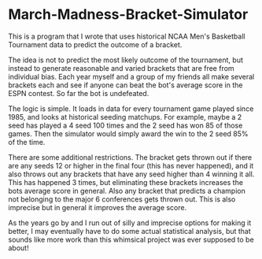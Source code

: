 # March-Madness-Bracket-Simulator

This is a program that I wrote that uses historical NCAA Men's Basketball Tournament data to predict the outcome of a bracket.

The idea is not to predict the most likely outcome of the tournament, but instead to generate reasonable and varied brackets that are free from individual bias.
Each year myself and a group of my friends all make several brackets each and see if anyone can beat the bot's average score in the ESPN contest. So far the bot is undefeated.

The logic is simple. It loads in data for every tournament game played since 1985, and looks at historical seeding matchups. For example, maybe a 2 seed has played a 4 seed 100 times
and the 2 seed has won 85 of those games. Then the simulator would simply award the win to the 2 seed 85% of the time.

There are some additional restrictions. The bracket gets thrown out if there are any seeds 12 or higher in the final four (this has never happened), and it also throws out any brackets
that have any seed higher than 4 winning it all. This has happened 3 times, but eliminating these brackets increases the bots average score in general. Also any bracket that predicts a
champion not belonging to the major 6 conferences gets thrown out. This is also imprecise but in general it improves the average score.

As the years go by and I run out of silly and imprecise options for making it better, I may eventually have to do some actual statistical analysis, but that sounds like more work
than this whimsical project was ever supposed to be about!
